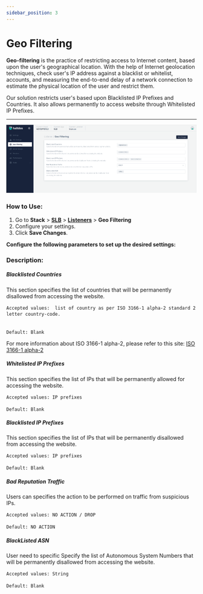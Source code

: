 ```yaml
---
sidebar_position: 3
---
```


# Geo Filtering
**Geo-filtering** is the practice of restricting access to Internet content, based upon the user's geographical location. With the help of Internet geolocation techniques, check user's IP address against a blacklist or whitelist, accounts, and measuring the end-to-end delay of a network connection to estimate the physical location of the user and restrict them.

Our solution restricts user's based upon Blacklisted IP Prefixes and Countries. It also allows permanently to access website through Whitelisted IP Prefixes.

---
![Geo Filtering](/img/adc/v7/docs/geofiltering.png)

### How to Use:

1. Go to **Stack** > [**SLB**](/enterprise/adc) > [**Listeners**](./listeners.md) > **Geo Filtering** 
2. Configure your settings.
3. Click **Save Changes**.

**Configure the following parameters to set up the desired settings:**

### Description:

##### **Blacklisted Countries**

This section specifies the list of countries that will be permanently disallowed from accessing the website.

    Accepted values:  list of country as per ISO 3166-1 alpha-2 standard 2 letter country-code.


    Default: Blank 

For more information about ISO 3166-1 alpha-2, please refer to this site: [ISO 3166-1 alpha-2](https://en.wikipedia.org/wiki/ISO_3166-1_alpha-2)

##### **Whitelisted IP Prefixes**

This section specifies the list of IPs that will be permanently allowed for accessing the website.

    Accepted values: IP prefixes

    Default: Blank 

##### **Blacklisted IP Prefixes**

This section specifies the list of IPs that will be permanently disallowed from accessing the website.

    Accepted values: IP prefixes

    Default: Blank 

##### **Bad Reputation Traffic**

Users can specifies the action to be performed on traffic from suspicious IPs.

    Accepted values: NO ACTION / DROP

    Default: NO ACTION 

##### BlackListed ASN 

User need to specific Specify the list of Autonomous System Numbers that will be permanently disallowed from accessing the website.

    Accepted values: String

    Default: Blank 
